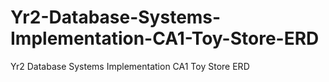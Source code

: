 # Yr2-Database-Systems-Implementation-CA1-Toy-Store-ERD
Yr2 Database Systems Implementation CA1 Toy Store ERD
